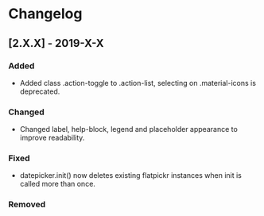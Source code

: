 # Changelog

## [2.X.X] - 2019-X-X

### Added

- Added class .action-toggle to .action-list, selecting on .material-icons is deprecated.

### Changed

- Changed label, help-block, legend and placeholder appearance to improve readability.

### Fixed

- datepicker.init() now deletes existing flatpickr instances when init is called more than once.

### Removed
